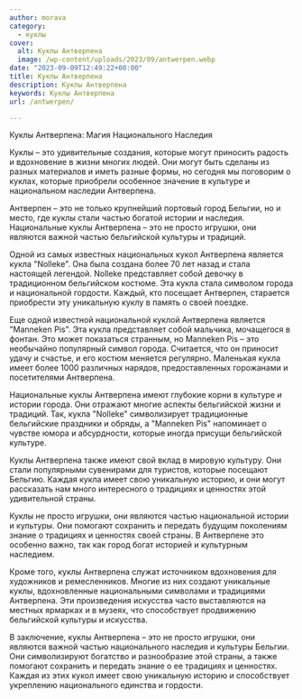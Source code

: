 ```yaml
---
author: morava
category:
  - куклы
cover:
  alt: Куклы Антверпена
  image: /wp-content/uploads/2023/09/antwerpen.webp
date: "2023-09-09T12:49:22+00:00"
title: Куклы Антверпена
description: Куклы Антверпена
keywords: Куклы Антверпена
url: /antwerpen/

---
```

Куклы Антверпена: Магия Национального Наследия

Куклы – это удивительные создания, которые могут приносить радость и вдохновение в жизни многих людей. Они могут быть сделаны из разных материалов и иметь разные формы, но сегодня мы поговорим о куклах, которые приобрели особенное значение в культуре и национальном наследии Антверпена.

Антверпен – это не только крупнейший портовый город Бельгии, но и место, где куклы стали частью богатой истории и наследия. Национальные куклы Антверпена – это не просто игрушки, они являются важной частью бельгийской культуры и традиций.

Одной из самых известных национальных кукол Антверпена является кукла "Nolleke". Она была создана более 70 лет назад и стала настоящей легендой. Nolleke представляет собой девочку в традиционном бельгийском костюме. Эта кукла стала символом города и национальной гордости. Каждый, кто посещает Антверпен, старается приобрести эту уникальную куклу в память о своей поездке.

Еще одной известной национальной куклой Антверпена является "Manneken Pis". Эта кукла представляет собой мальчика, мочащегося в фонтан. Это может показаться странным, но Manneken Pis – это необычайно популярный символ города. Считается, что он приносит удачу и счастье, и его костюм меняется регулярно. Маленькая кукла имеет более 1000 различных нарядов, предоставленных горожанами и посетителями Антверпена.

Национальные куклы Антверпена имеют глубокие корни в культуре и истории города. Они отражают многие аспекты бельгийской жизни и традиций. Так, кукла "Nolleke" символизирует традиционные бельгийские праздники и обряды, а "Manneken Pis" напоминает о чувстве юмора и абсурдности, которые иногда присущи бельгийской культуре.

Куклы Антверпена также имеют свой вклад в мировую культуру. Они стали популярными сувенирами для туристов, которые посещают Бельгию. Каждая кукла имеет свою уникальную историю, и они могут рассказать нам много интересного о традициях и ценностях этой удивительной страны.

Куклы не просто игрушки, они являются частью национальной истории и культуры. Они помогают сохранить и передать будущим поколениям знание о традициях и ценностях своей страны. В Антверпене это особенно важно, так как город богат историей и культурным наследием.

Кроме того, куклы Антверпена служат источником вдохновения для художников и ремесленников. Многие из них создают уникальные куклы, вдохновленные национальными символами и традициями Антверпена. Эти произведения искусства часто выставляются на местных ярмарках и в музеях, что способствует продвижению бельгийской культуры и искусства.

В заключение, куклы Антверпена – это не просто игрушки, они являются важной частью национального наследия и культуры Бельгии. Они символизируют богатство и разнообразие этой страны, а также помогают сохранить и передать знание о ее традициях и ценностях. Каждая из этих кукол имеет свою уникальную историю и способствует укреплению национального единства и гордости.
